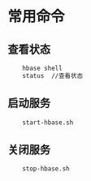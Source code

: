 # 常用命令
## 查看状态
```bash
    hbase shell
    status  //查看状态
```
## 启动服务
```bash
    start-hbase.sh
```
## 关闭服务
```bash
    stop-hbase.sh
```
